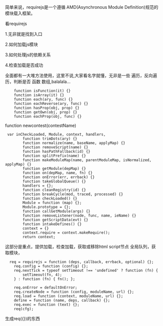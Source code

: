 简单来说，requirejs是一个遵循 AMD(Asynchronous Module Definition)规范的模块载入框架。


看requirejs

1.无非就是找到入口

2.如何加载js模块

3.如何处理js的依赖关系


4.检查加载是否成功

全面都有一大堆方法使用，这里不说,大家看名字就懂，无非是一些
遍历，反向遍历，判断是否 函数  数组,balalala...

        function isFunction(it) {}
        function isArray(it) {}
        function each(ary, func) {}
        function eachReverse(ary, func) {}
        function hasProp(obj, prop) {}
        function getOwn(obj, prop) {}
        function eachProp(obj, func) {}

function newcontest(contestName)

     var inCheckLoaded, Module, context, handlers,
            function trimDots(ary) {}
            function normalize(name, baseName, applyMap) {}
            function removeScript(name) {}
            function hasPathFallback(id) {}
            function splitPrefix(name) {}
            function makeModuleMap(name, parentModuleMap, isNormalized, applyMap) {}
            function getModule(depMap) {}
            function on(depMap, name, fn) {}
            function onError(err, errback) {}
            function takeGlobalQueue() {}
            handlers = {};
            function cleanRegistry(id) {}
            function breakCycle(mod, traced, processed) {}
            function checkLoaded() {}
            Module = function (map) {};
            Module.prototype = {};
            function callGetModule(args) {}
            function removeListener(node, func, name, ieName) {}
            function getScriptData(evt) {}
            function intakeDefines() {}
            context = {}
            context.require = context.makeRequire();
            return context;


这部分是重点，提供加载，检查加载，获取或移除html script节点
全局队列，获取模块，

      req = requirejs = function (deps, callback, errback, optional) {};
        req.config = function (config) {};
        req.nextTick = typeof setTimeout !== 'undefined' ? function (fn) {
            setTimeout(fn, 4);
        } : function (fn) { fn(); };

        req.onError = defaultOnError;
        req.createNode = function (config, moduleName, url) {};
        req.load = function (context, moduleName, url) {};
        define = function (name, deps, callback) {};
        req.exec = function (text) {};
        req(cfg);



生成req({})的东西